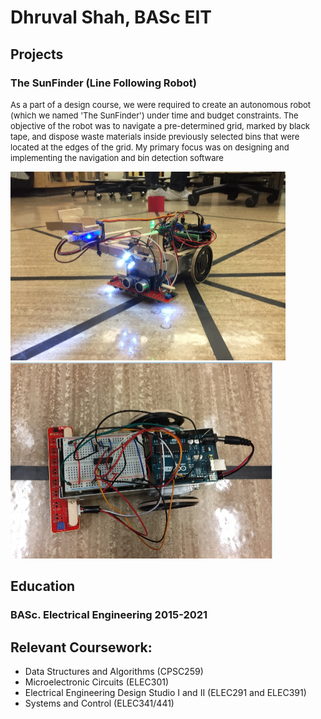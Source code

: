 <picture>
  <source media="(prefers-color-scheme: dark)" srcset="https://user-images.githubusercontent.com/25423296/163456776-7f95b81a-f1ed-45f7-b7ab-8fa810d529fa.png">
</picture>

# Dhruval Shah, BASc EIT

## Projects

### The SunFinder (Line Following Robot)
<p>
  <font size = "2">
As a part of a design course, we were required to create an autonomous robot (which we named 'The SunFinder') under time and budget constraints. The objective of the robot was to navigate a pre-determined grid, marked by black tape, and dispose waste materials inside previously selected bins that were located at the edges of the grid. My primary focus was on designing and implementing the navigation and bin detection software 
  </font>
</p>

<img src = "Final Robot.png">
<img src = "Final Robot Top View.png">

## Education
###   BASc. Electrical Engineering 2015-2021
## Relevant Coursework:
<ul>
  <li>Data Structures and Algorithms (CPSC259)</li>
  <li>Microelectronic Circuits (ELEC301)</li>
  <li>Electrical Engineering Design Studio I and II (ELEC291 and ELEC391)</li>
  <li>Systems and Control (ELEC341/441)</li>
</ul>




